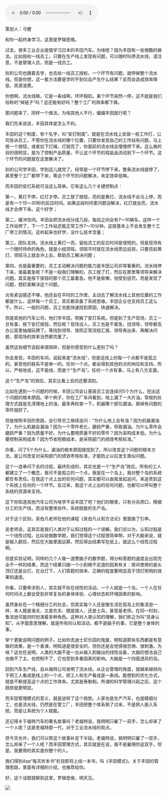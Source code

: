 <audio src="http://igetoss.cdn.igetget.com/mp3/201812/18/201812182228300544359933.mp3" controls="controls">您的浏览器不支持 audio 标签。</audio><p>策划人：弓健</p><p>和你一起终身学习，这里是罗辑思维。</p><p>过去，很多工业企业提倡学习日本的丰田汽车。为啥呢？因为丰田有一些很酷的做法。比如授权一线员工，只要在生产线上发现有问题，可以随时叫停流水线，请注意，不是管理人员，而是一线员工。</p><p>别的公司也跟着去学，也去给一线员工授权，一个环节有问题，就停掉整个流水线。但是你想，这一套方法要是学的不到位会产生什么结果？反而会造成效率降低、资源浪费。</p><p>你想啊，流水线嘛，它是一条线啊，环环相扣。某个环节突然一停，这不就是我们俗称的“掉链子”吗？这还能有好吗？整个工厂的效率都下降。</p><p>那问题来了，同样一个做法，为啥其他人不行，偏偏丰田就行呢？</p><p>我们先来说说，丰田具体是怎么干的。</p><p>丰田的这个制度，有个名字，叫“安灯制度”。就是在流水线上安装一些工作灯，公司告诉员工，不管你在流水线的哪个位置，只要你发现自己的工作站有问题，马上按一个按钮，或者拉下灯绳，灯就亮了，你面前的流水线会慢慢停下来。这么做的目的很明显，是为了控制产品质量，不让这个环节的瑕疵品流动到下一个环节。这个环节的问题就在这里解决了。</p><p>别的公司学丰田，学到这儿就完了。经常是一个环节停下来，整条流水线就停了，甚至整个工厂都停下来，等这个环节的问题解决，肯定效率低嘛。</p><p>而丰田的安灯系统可没这么简单。它有这么几个关键控制点：</p><p>第一，黄灯不停，红灯才停。员工按了按钮，亮的是黄灯，流水线不会马上停，而是有一个15～30秒的反应时间。如果这段时间里问题没解决，红灯就会亮，流水线才会停下来。这个好学；</p><p>第二，缓冲空间。丰田会把流水线分成几段，每段之间会有7～10辆车。这样一个工作站停了，下一个工作站还能正常工作7～10分钟。这就基本上不会发生整个工厂停工的情况。这听起来也好学，没什么技术含量；</p><p>第三，团队支持。流水线上黄灯一亮，留给员工的反应时间是很短的。但是现场有一个随时待命的角色，就是小组领班。领班平时就在流水线旁边巡视，只要亮起黄灯，领班马上就会冲上去，帮助员工解决问题；</p><p>第四，也是最重要的，员工主动解决问题的能力是丰田公司非常看重的。流水线停下来，谁最着急呢？不是一般我们理解的，员工按了灯，然后在那里等领导来解决问题。其实是按下按钮的那个员工最着急。他不是偷懒，怕受到惩罚，而是发现了问题，想赶紧解决这个问题。</p><p>光有紧迫感还不够，他还会在平时的工作里，主动去了解流水线上其他位置的工作都是什么，这样每一个员工，其实都具备了系统思维。丰田企业也支持员工这么干。所以，一般的问题，员工也能快速找到原因，快速解决。</p><p>但是其他的汽车公司，他们学丰田，照搬了安灯系统。但是到了生产现场，员工一旦有事，按下安灯按钮，然后呢？现场没人，员工也是干着急，找领导，领导都去办公室里抽烟玩牌了。等找到领导、按照正常流程汇报、领导再出来、再解决问题，那现场的效率当然都完蛋了。</p><p>虽然这些细节说起来很琐碎，但是你感受到什么差别了吗？</p><p>你会发现，丰田的车间，说起来是“流水线”，但是这线上的每一个点都不是孤立的，甚至他的联系不是单一的。任何一个点，都会得到其他的点的响应和支持。所以，严格地说，这不是线，而是个“生产岛”。任何一个点有事，马上有八方支援。</p><p>这个“生产岛”的效应，其实比看上去的还要深刻。</p><p>比如在遇到一个问题的时候，丰田公司会让基层员工会连续问5个为什么，挖出这个问题的根本原因。举个例子，你在工厂车间看到，地上漏了一大片油。常规的处理方式就是先清理地上的油，最多再检查一下，机器哪个部位漏油，换掉有问题的零件就好了。</p><p>但是按照丰田的思路，会引导员工继续追问：“为什么地上会有油？因为机器漏油了。为什么机器会漏油？因为一个零件老化，磨损严重，导致漏油。为什么零件会磨损严重？因为质量不好。为什么要用质量不好的零件？因为采购成本低。为什么要控制采购成本？因为节省短期成本，是采购部门的绩效考核标准。”</p><p>你看，问了5个为什么，漏油的根本原因就找到了。所以改变这个问题的根本方法，是公司改变对采购部门的绩效考核标准，才能防止以后发生类似问题。</p><p>这个一连串问下去的过程，最终形成的，其实也是一个“生产岛”效应。所有的工人都建立了一个概念，我可不是孤立的一个点，我是在一个岛上，我对整个岛的系统都负有责任。在我这个点上出的任何问题，其实都可以由我发起追问，来追责到这个系统上任何的一个环节。反过来，我这个点上出的任何问题，也都可以呼叫整个系统的资源来支持。</p><p>这下你知道其他汽车公司为啥学不会丰田了吧？他们的眼里，只有分兵把口，精细分工的生产线，而没有整体协作，系统赋能的生产岛。</p><p>对于这个区别，吴伯凡老师在他的课程《吴伯凡认知方法论》里面做了引申。</p><p>吴老师说，这其实是我们人类对于认知过程的一个误解。我们总以为，认知过程是一个线性过程。比如说做数学题，我们觉得这个过程很简单啊，对于大脑来说，就是输入题目，然后在大脑里面运算，然后得出结果写在纸上，就这么个线性过程啊。</p><p>但是实验证明，同样的几个人做一道费脑子的数学题，得分和答题的速度会出现完全不一样的结果，而这个结果只跟一个小到微不足道的因素有关：房间使用的是头顶灯还是台灯。在台灯下，人们答题的效率、正确的程度要明显高于顶灯照明的效果和速度。</p><p>你看，只要牵涉到人，其实就不存在线性的活动，一个人就是一个岛，一个人在任何时间点上都会受到非常复杂的身体体验、心理状态和环境因素的影响。</p><p>虽然身处在一个精细分工的社会，但其实每个人还是像生活在孤岛上的鲁滨逊一样，本人既是渔夫、又是农夫、既是猎人、还是士兵，甚至是老师。在同一时刻，鲁滨逊可能同时扮演着多种角色。这种对人类认知的理解，我们称之为叫“具身认知”。从字面意思理解，就是所有的认知活动，都不是脑子的事，它是整个身体的事。</p><p>举个更能说明问题的例子。比如你去迪士尼乐园的鬼屋，明知道那些东西都是有意做的效果，是一个表演，明知道是很安全的，但你还是会觉得很恐惧、很刺激。为啥？这也在说明，人类的大脑不是一台从输入到输出的线性设备，大脑的想法自己也做不了主，也控制不了，它也受到多重因素的影响。大脑是一个四面透风的岛。</p><p>回到汽车生产线，自从福特公司发明了流水线，从企业管理的角度，就越来越倾向于把工人看成是线上的一个点，把工人和生产看成是一条线。能想到的优化方式，就是不断提高这个点的工作效率。尤其是泰勒制，所谓的科学管理兴起之后，这个趋势就更明显。</p><p>而丰田管理模式的意义，就是逆转了这个趋势。人家也是生产汽车，也是精细分工，也是流水线，仍然是在管工厂，丰田把整个体系倒了过来，不是把人嵌入系统，而是让系统为个人赋能。</p><p>还记得关于福特汽车的著名故事吗？老福特说，我明明只雇了一双手，怎么却来了一个人呢？这是老福特那一代，对于工业流水线的观点。</p><p>但今天也许，我们可以帮这个故事补足下半段。老福特说，我明明只雇了一双手，怎么却来了一个人呢？而丰田管理方式，其实就是在说，我不是雇佣你这双手，但是，我要用的其实是你整个的人。</p><p>我们得到App“每天听本书”栏目即将上线一本书，叫《丰田模式》。关于丰田的管理思路，里面有详细的介绍，也推荐给你。</p><p> </p><p></p><p></p><p>好，这个话题就聊到这里，罗辑思维，明天见。</p><img src="https://piccdn.igetget.com/img/201812/18/201812182229268890727800.jpg" />